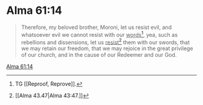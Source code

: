 # Alma 61:14

> Therefore, my beloved brother, Moroni, let us resist evil, and whatsoever evil we cannot resist with our <u>words</u>[^a], yea, such as rebellions and dissensions, let us <u>resist</u>[^b] them with our swords, that we may retain our freedom, that we may rejoice in the great privilege of our church, and in the cause of our Redeemer and our God.

[Alma 61:14](https://www.churchofjesuschrist.org/study/scriptures/bofm/alma/61?lang=eng&id=p14#p14)


[^a]: TG [[Reproof, Reprove]].
[^b]: [[Alma 43.47|Alma 43:47.]]
